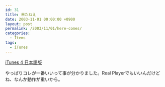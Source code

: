 ```yaml
---
id: 31
title: 来たねえ
date: 2003-11-01 00:00:00 +0900
layout: post
permalink: /2003/11/01/here-comes/
categories:
  - Items
tags:
  - iTunes
---
```

[iTunes 4 日本語版](http://www.apple.co.jp/itunes/)
  
やっぱりコレが一番いいって事が分かりました。Real Playerでもいいんだけどね、なんか動作が重いから。
